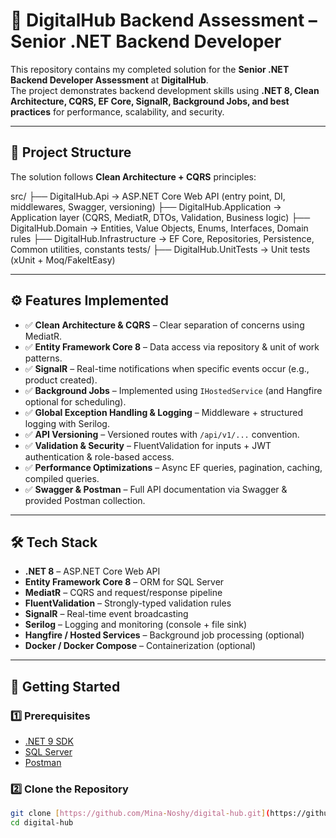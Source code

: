 # 🚀 DigitalHub Backend Assessment – Senior .NET Backend Developer  

This repository contains my completed solution for the **Senior .NET Backend Developer Assessment** at **DigitalHub**.  
The project demonstrates backend development skills using **.NET 8, Clean Architecture, CQRS, EF Core, SignalR, Background Jobs, and best practices** for performance, scalability, and security.  

---

## 📂 Project Structure  

The solution follows **Clean Architecture + CQRS** principles:  

src/
├── DigitalHub.Api -> ASP.NET Core Web API (entry point, DI, middlewares, Swagger, versioning)
├── DigitalHub.Application -> Application layer (CQRS, MediatR, DTOs, Validation, Business logic)
├── DigitalHub.Domain -> Entities, Value Objects, Enums, Interfaces, Domain rules
├── DigitalHub.Infrastructure -> EF Core, Repositories, Persistence, Common utilities, constants
tests/
├── DigitalHub.UnitTests -> Unit tests (xUnit + Moq/FakeItEasy)




---

## ⚙️ Features Implemented  

- ✅ **Clean Architecture & CQRS** – Clear separation of concerns using MediatR.  
- ✅ **Entity Framework Core 8** – Data access via repository & unit of work patterns.  
- ✅ **SignalR** – Real-time notifications when specific events occur (e.g., product created).  
- ✅ **Background Jobs** – Implemented using `IHostedService` (and Hangfire optional for scheduling).  
- ✅ **Global Exception Handling & Logging** – Middleware + structured logging with Serilog.  
- ✅ **API Versioning** – Versioned routes with `/api/v1/...` convention.  
- ✅ **Validation & Security** – FluentValidation for inputs + JWT authentication & role-based access.  
- ✅ **Performance Optimizations** – Async EF queries, pagination, caching, compiled queries.  
- ✅ **Swagger & Postman** – Full API documentation via Swagger & provided Postman collection.  

---

## 🛠️ Tech Stack  

- **.NET 8** – ASP.NET Core Web API  
- **Entity Framework Core 8** – ORM for SQL Server  
- **MediatR** – CQRS and request/response pipeline  
- **FluentValidation** – Strongly-typed validation rules  
- **SignalR** – Real-time event broadcasting  
- **Serilog** – Logging and monitoring (console + file sink)  
- **Hangfire / Hosted Services** – Background job processing (optional)  
- **Docker / Docker Compose** – Containerization (optional)  

---

## 🚀 Getting Started  

### 1️⃣ Prerequisites  

- [.NET 9 SDK](https://dotnet.microsoft.com/en-us/download/dotnet/9.0)  
- [SQL Server](https://www.microsoft.com/en-us/sql-server/sql-server-downloads)
- [Postman](https://www.postman.com/)  

### 2️⃣ Clone the Repository  

```bash
git clone [https://github.com/Mina-Noshy/digital-hub.git](https://github.com/Mina-Noshy/digital-hub.git)
cd digital-hub


